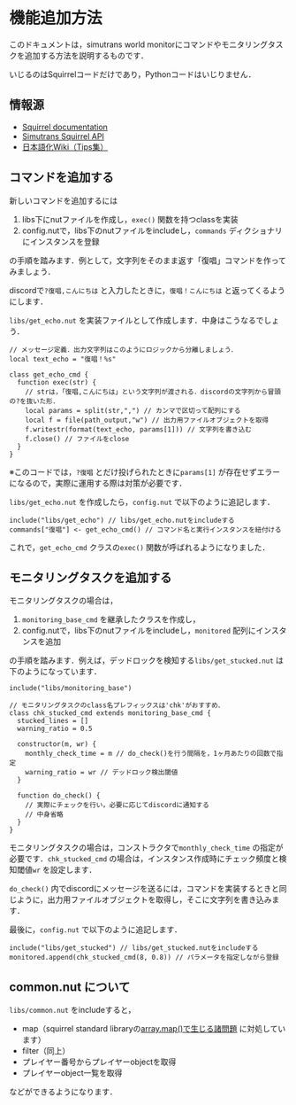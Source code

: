 # 機能追加方法

このドキュメントは，simutrans world monitorにコマンドやモニタリングタスクを追加する方法を説明するものです．

いじるのはSquirrelコードだけであり，Pythonコードはいじりません．

## 情報源

- [Squirrel documentation](http://www.squirrel-lang.org/squirreldoc/index.html)
- [Simutrans Squirrel API](http://dwachs.github.io/simutrans-sqapi-doc/index.html)
- [日本語化Wiki（Tips集）](https://japanese.simutrans.com/index.php?%A5%B9%A5%AF%A5%EA%A5%D7%A5%C8%B3%AB%C8%AF%2FTips%BD%B8)

## コマンドを追加する

新しいコマンドを追加するには

1. libs下にnutファイルを作成し，`exec()` 関数を持つclassを実装
2. config.nutで，libs下のnutファイルをincludeし，`commands` ディクショナリにインスタンスを登録

の手順を踏みます．例として，文字列をそのまま返す「復唱」コマンドを作ってみましょう．

discordで`?復唱,こんにちは` と入力したときに，`復唱！こんにちは` と返ってくるようにします．

`libs/get_echo.nut` を実装ファイルとして作成します．中身はこうなるでしょう．

```squirrel
// メッセージ定義．出力文字列はこのようにロジックから分離しましょう．
local text_echo = "復唱！%s"

class get_echo_cmd {
  function exec(str) {
    // strは，「復唱,こんにちは」という文字列が渡される．discordの文字列から冒頭の?を抜いた形．
    local params = split(str,",") // カンマで区切って配列にする
    local f = file(path_output,"w") // 出力用ファイルオブジェクトを取得
    f.writestr(format(text_echo, params[1])) // 文字列を書き込む
    f.close() // ファイルをclose
  }
}
```

※このコードでは，`?復唱` とだけ投げられたときに`params[1]` が存在せずエラーになるので，実際に運用する際は対策が必要です．

`libs/get_echo.nut` を作成したら，`config.nut` で以下のように追記します．

```squirrel
include("libs/get_echo") // libs/get_echo.nutをincludeする
commands["復唱"] <- get_echo_cmd() // コマンド名と実行インスタンスを紐付ける
```

これで，`get_echo_cmd` クラスの`exec()` 関数が呼ばれるようになりました．

## モニタリングタスクを追加する

モニタリングタスクの場合は，

1. `monitoring_base_cmd` を継承したクラスを作成し，
2. config.nutで，libs下のnutファイルをincludeし，`monitored` 配列にインスタンスを追加

の手順を踏みます．例えば，デッドロックを検知する`libs/get_stucked.nut` は下のようになっています．

```squirrel
include("libs/monitoring_base")

// モニタリングタスクのclass名プレフィックスは'chk'がおすすめ．
class chk_stucked_cmd extends monitoring_base_cmd {
  stucked_lines = []
  warning_ratio = 0.5
  
  constructor(m, wr) {
    monthly_check_time = m // do_check()を行う間隔を，1ヶ月あたりの回数で指定
    warning_ratio = wr // デッドロック検出閾値
  }
  
  function do_check() {
    // 実際にチェックを行い，必要に応じてdiscordに通知する
  	// 中身省略
  }
}
```

モニタリングタスクの場合は，コンストラクタで`monthly_check_time` の指定が必要です．`chk_stucked_cmd` の場合は，インスタンス作成時にチェック頻度と検知閾値`wr` を設定します．

`do_check()` 内でdiscordにメッセージを送るには，コマンドを実装するときと同じように，出力用ファイルオブジェクトを取得し，そこに文字列を書き込みます．

最後に，`config.nut` で以下のように追記します．

```squirrel
include("libs/get_stucked") // libs/get_stucked.nutをincludeする
monitored.append(chk_stucked_cmd(8, 0.8)) // パラメータを指定しながら登録
```

## common.nut について

`libs/common.nut` をincludeすると，

- map（squirrel standard libraryの[array.map()で生じる諸問題](https://japanese.simutrans.com/index.php?%A5%B9%A5%AF%A5%EA%A5%D7%A5%C8%B3%AB%C8%AF%2FTips%BD%B8#a1ada227) に対処しています）
- filter（同上）
- プレイヤー番号からプレイヤーobjectを取得
- プレイヤーobject一覧を取得

などができるようになります．